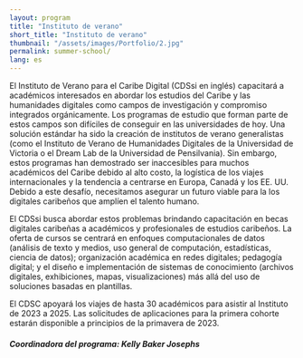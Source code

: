 ```yaml
---
layout: program
title: "Instituto de verano"
short_title: "Instituto de verano"
thumbnail: "/assets/images/Portfolio/2.jpg"
permalink: summer-school/
lang: es
---
```


<div class="portfolio-details">
    <p>El Instituto de Verano para el Caribe Digital (CDSsi en inglés) capacitará a académicos interesados ​​en abordar los estudios del Caribe y las humanidades digitales como campos de investigación y compromiso integrados orgánicamente. Los programas de estudio que forman parte de estos campos son difíciles de conseguir en las universidades de hoy. Una solución estándar ha sido la creación de institutos de verano generalistas (como el Instituto de Verano de Humanidades Digitales de la Universidad de Victoria o el Dream Lab de la Universidad de Pensilvania). Sin embargo, estos programas han demostrado ser inaccesibles para muchos académicos del Caribe debido al alto costo, la logística de los viajes internacionales y la tendencia a centrarse en Europa, Canadá y los EE. UU. Debido a este desafío, necesitamos asegurar un futuro viable para la los digitales caribeños que amplíen el talento humano.</p>
    <p>El CDSsi busca abordar estos problemas brindando capacitación en becas digitales caribeñas a académicos y profesionales de estudios caribeños. La oferta de cursos se centrará en enfoques computacionales de datos (análisis de texto y medios, uso general de computación, estadísticas, ciencia de datos); organización académica en redes digitales; pedagogía digital; y el diseño e implementación de sistemas de conocimiento (archivos digitales, exhibiciones, mapas, visualizaciones) más allá del uso de soluciones basadas en plantillas.</p>
    <p>El CDSC apoyará los viajes de hasta 30 académicos para asistir al Instituto de 2023 a 2025. Las solicitudes de aplicaciones para la primera cohorte estarán disponible a principios de la primavera de 2023.</p>
    <div><h5>Coordinadora del programa: Kelly Baker Josephs</h5></div>
</div>
